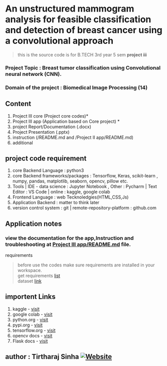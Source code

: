# An unstructured mammogram analysis for feasible classification and detection of breast cancer using a convolutional approach

> this is the source code is for B.TECH 3rd year 5 sem <b>project iii</b>

### Project Topic : Breast tumor classification using Convolutional neural network (CNN).

### Domain of the project : Biomedical Image Processing (14)

## Content

1. Project III core (Project core codes)\*
2. Project III app (Application based on Core project) \*
3. project Report/Documentation (.docx)
4. Project Presentation (.pptx)
5. instruction (/README.md and /Project II app/README.md)
6. additional

## project code requirement

1. core Backend Language : python3
2. core Backend frameworks/packages : Tensorflow, Keras, scikit-learn , numpy, pandas, matplotlib, seaborn, opencv, pillow etc.
3. Tools | IDE - data science : Jupyter Notebook , Other : Pycharm | Text Editor : VS Code | online : kaggle, google colab
4. Frontend Language : web Tecknoledgies(HTML,CSS,Js)
5. Application Backend : matter to think later
6. version control system : git | remote-repository-platform : github.com

## Application notes

### view the documentation for the app,Instruction and troubleshooting at [Project III app/README.md](Project%20III%20app/README.md) file.

requirements

> before use the codes make sure requirements are installed in your workspace.<br>
> get requirements [list](requirements.txt)<br>
> dataset [link](https://github.com/tirtharajsinha/breast_cancer_image_dataset)<br>

## importent Links

1. kaggle - [visit](https://www.kaggle.com)
2. google colab - [visit](https://colab.research.google.com/notebooks/intro.ipynb)
3. python.org - [visit](https://www.python.org/downloads/)
4. pypi.org - [visit](https://pypi.org/)
5. tensorflow.org - [visit](https://www.tensorflow.org/)
6. opencv docs - [visit](https://docs.opencv.org/master/d6/d00/tutorial_py_root.html)
7. Flask docs - [visit](https://flask.palletsprojects.com/en/latest/)

## author : Tirtharaj Sinha [![Website](https://img.shields.io/badge/-Website-green?style=flat&logo=website&link=https://tirtharajsinha.github.io)](https://tirtharajsinha.github.io)
